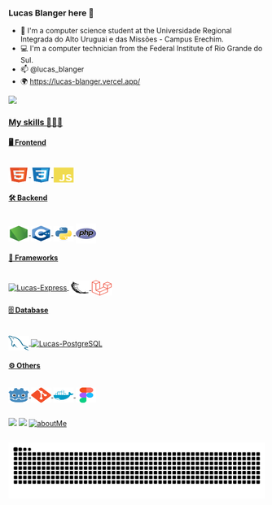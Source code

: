 ### Lucas Blanger here 🦫


- 🔭 I'm a computer science student at the Universidade Regional Integrada do Alto Uruguai e das Missões - Campus Erechim.
- 💻 I'm a computer technician from the Federal Institute of Rio Grande do Sul.
- 📫 @lucas_blanger
- 🌍 https://lucas-blanger.vercel.app/

<div>
  <a href="https://github.com/Lucas-Blanger">
  <img height="180em" src="https://github-readme-stats.vercel.app/api/top-langs/?username=Lucas-Blanger&layout=compact&theme=dark">  
</div>
    
### My skills 👩🏻‍💻

#### 🖥️ Frontend
<div style="display: inline_block"><br>
  <img align="center" alt="Lucas-HTML" height="30" width="40" src="https://raw.githubusercontent.com/devicons/devicon/master/icons/html5/html5-original.svg">
  <img align="center" alt="Lucas-CSS" height="30" width="40" src="https://raw.githubusercontent.com/devicons/devicon/master/icons/css3/css3-original.svg">
  <img align="center" alt="Lucas-Js" height="30" width="40" src="https://raw.githubusercontent.com/devicons/devicon/master/icons/javascript/javascript-plain.svg">
</div>

#### 🛠️ Backend
<div style="display: inline_block"><br>
  <img align="center" alt="Lucas-Node" height="30" width="40" src="https://github.com/devicons/devicon/blob/master/icons/nodejs/nodejs-original.svg">
  <img align="center" alt="Lucas-Cplusplus" height="30" width="40" src="https://github.com/devicons/devicon/blob/master/icons/cplusplus/cplusplus-original.svg">
  <img align="center" alt="Lucas-Python" height="30" width="40" src="https://raw.githubusercontent.com/devicons/devicon/master/icons/python/python-original.svg">
  <img align="center" alt="Lucas-PHP" height="40" width="40" src="https://github.com/devicons/devicon/blob/master/icons/php/php-original.svg">
 
</div>

#### 🧩 Frameworks
<div style="display: inline_block"><br>
  <img align="center" alt="Lucas-Express" height="30" width="40" src="https://cdn.jsdelivr.net/gh/devicons/devicon/icons/express/express-original.svg">
  <img align="center" alt="Lucas-Flask" height="30" width="40" src="https://github.com/devicons/devicon/blob/master/icons/flask/flask-original.svg">
  <img align="center" alt="Lucas-Laravel" height="30" width="40" src="https://github.com/devicons/devicon/blob/master/icons/laravel/laravel-original.svg">

</div>

#### 🗄️ Database
<div style="display: inline_block"><br>
  <img align="center" alt="Lucas-MySQL" height="30" width="40" src="https://github.com/devicons/devicon/blob/master/icons/mysql/mysql-original.svg">
  <img align="center" alt="Lucas-PostgreSQL" height="30" width="40" src="https://cdn.jsdelivr.net/gh/devicons/devicon/icons/postgresql/postgresql-original.svg">
</div>

#### ⚙️ Others
<div style="display: inline_block"><br>
  <img align="center" alt="Lucas-Godot" height="30" width="40" src="https://github.com/devicons/devicon/blob/master/icons/godot/godot-original.svg">
  <img align="center" alt="Lucas-Git" height="30" width="40" src="https://github.com/devicons/devicon/blob/master/icons/git/git-original.svg">
  <img align="center" alt="Lucas-Docker" height="30" width="40" src="https://github.com/devicons/devicon/blob/master/icons/docker/docker-plain.svg">
   <img align="center" alt="Lucas-Figma" height="30" width="40" src="https://github.com/devicons/devicon/blob/master/icons/figma/figma-original.svg">
</div>


##

<div> 
  <a href="https://www.linkedin.com/in/lucas-blanger-4668a2210/" target="_blank"><img src="https://img.shields.io/badge/-LinkedIn-%230077B5?style=for-the-badge&logo=linkedin&logoColor=white" target="_blank"></a> 
  <source media="(prefers-color-scheme: light)" srcset="https://raw.githubusercontent.com/Lucas-Blanger/Lucas-Blanger/output/github-contribution-grid-snake.svg">
  <a href = "mailto:blangerlucas@gmail.com"><img src="https://img.shields.io/badge/-Gmail-%23333?style=for-the-badge&logo=gmail&logoColor=white" target="_blank"></a>
  <a href="https://lucas-blanger.vercel.app/" target="_blank"><img src="https://img.shields.io/badge/aboutMe-green?style=for-the-badge&ogo=gmail&logoColor=white" alt="aboutMe" target="_blank"></a>
</div>

##

<picture>  
  <source media="prefers-color-scheme: dark" srcset="https://raw.githubusercontent.com/Lucas-Blanger/Lucas-Blanger/output/github-contribution-grid-snake-dark.svg">
  <img alt="github contribution grid snake animation" src="https://raw.githubusercontent.com/Lucas-Blanger/Lucas-Blanger/output/github-contribution-grid-snake.svg">
</picture>

